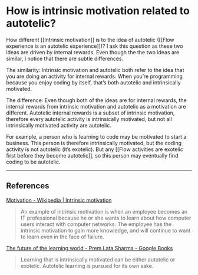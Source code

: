 # How is intrinsic motivation related to autotelic?
How different [[Intrinsic motivation]] is to the idea of autotelic ([[Flow experience is an autotelic experience]])? I ask this question as these two ideas are driven by internal rewards. Even though the the two ideas are similar, I notice that there are subtle differences.

The similarity: Intrinsic motivation and autotelic both refer to the idea that you are doing an activity for internal rewards. When you’re programming because you enjoy coding by itself, that’s both autotelic and intrinsically motivated.

The difference: Even though both of the ideas are for internal rewards, the internal rewards from intrinsic motivation and autotelic as a motivation are different. Autotelic internal rewards is a subset of intrinsic motivation, therefore every autotelic activity is intrinsically motivated, but not all intrinsically motivated activity are autotelic.

For example, a person who is learning to code may be motivated to start a business. This person is therefore intrinsically motivated, but the coding activity is not autotelic (it’s exotelic). But any [[Flow activities are exotelic first before they become autotelic]], so this person may eventually find coding to be autotelic.

---
## References
[Motivation - Wikipedia | Intrinsic motivation](https://en.wikipedia.org/wiki/Motivation#Intrinsic_motivation)
> An example of intrinsic motivation is when an employee becomes an IT professional because he or she wants to learn about how computer users interact with computer networks. The employee has the intrinsic motivation to gain more knowledge, and will continue to want to learn even in the face of failure.

[The future of the learning world - Prem Lata Sharma - Google Books](https://books.google.co.uk/books?id=sOPzrSK0YzkC&pg=PA147&lpg=PA147&dq=%22Learning+that+is+intrinsically+motivated+can+be+either+autotelic+or+exotelic%22&source=bl&ots=itp6h1wiy0&sig=ACfU3U3jIJtvdTcdEKZnzRD_4r1LEMnRKA&hl=en&sa=X&ved=2ahUKEwjplfG_-YftAhWLi1wKHWuwB8UQ6AEwAXoECAIQAg#v=onepage&q=%22Learning%20that%20is%20intrinsically%20motivated%20can%20be%20either%20autotelic%20or%20exotelic%22&f=false)
> Learning that is intrinsically motivated can be either autotelic or exotelic. Autotelic learning is pursued for its own sake.

<!-- #evergreen #flow #motivation -->

<!-- {BearID:2762E731-A0A4-4321-BB76-05B4C3F94F3A-20237-00004CCF8D85648A} -->
